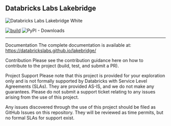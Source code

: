 Databricks Labs Lakebridge
---
![Databricks Labs Lakebridge White](/docs/lakebridge/static/img/lakebridge-lockup-white-background.svg)


[![build](https://github.com/databrickslabs/remorph/actions/workflows/push.yml/badge.svg)](https://github.com/databrickslabs/remorph/actions/workflows/push.yml)
![PyPI - Downloads](https://img.shields.io/pypi/dm/databricks-labs-remorph?cacheSeconds=3600)

-----
Documentation
The complete documentation is available at: https://databrickslabs.github.io/lakebridge/

Contribution
Please see the contribution guidance here on how to contribute to the project (build, test, and submit a PR).

Project Support
Please note that this project is provided for your exploration only and is not formally supported by Databricks with Service Level Agreements (SLAs). They are provided AS-IS, and we do not make any guarantees. Please do not submit a support ticket relating to any issues arising from the use of this project.

Any issues discovered through the use of this project should be filed as GitHub Issues on this repository. They will be reviewed as time permits, but no formal SLAs for support exist.
